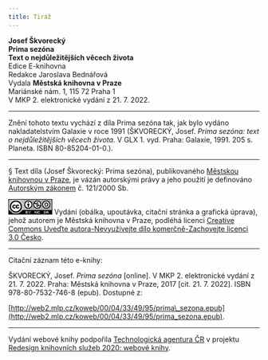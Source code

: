 ```yaml
---
title: Tiráž
---
```


**Josef Škvorecký**  
**Prima sezóna**  
**Text o nejdůležitějších věcech života**  
Edice E-knihovna  
Redakce Jaroslava Bednářová  
Vydala **Městská knihovna v Praze**  
Mariánské nám. 1, 115 72 Praha 1  
V MKP 2. elektronické vydání z 21. 7. 2022.

***

Znění tohoto textu vychází z díla Prima sezóna tak, jak bylo vydáno nakladatelstvím Galaxie v roce 1991 (ŠKVORECKÝ, Josef. _Prima sezóna: text o nejdůležitějších věcech života_. V GLX 1. vyd. Praha: Galaxie, 1991. 205 s. Planeta. ISBN 80-85204-01-0.).

***

§
Text díla (Josef Škvorecký: Prima sezóna), publikovaného [Městskou knihovnou v Praze](http://www.mlp.cz/), je vázán autorskými právy a jeho použití je definováno  
[Autorským zákonem](https://www.mkcr.cz/predpisy-zakonu-709.html) č. 121/2000 Sb.

[![](./resources/image001.jpg)](http://creativecommons.org/licenses/by-nc-sa/3.0/cz/)
Vydání (obálka, upoutávka, citační stránka a grafická úprava), jehož autorem je Městská knihovna v Praze, podléhá licenci [Creative Commons Uveďte autora-Nevyužívejte dílo komerčně-Zachovejte licenci 3.0 Česko](http://creativecommons.org/licenses/by-nc-sa/3.0/cz/).

***

Citační záznam této e-knihy:

ŠKVORECKÝ, Josef. _Prima sezóna_ \[online\]. V MKP 2. elektronické vydání z 21. 7. 2022. Praha: Městská knihovna v Praze, 2017 \[cit. 21. 7. 2022]. ISBN 978-80-7532-746-8 (epub). Dostupné z:

[http://web2.mlp.cz/koweb/00/04/33/49/95/prima\_sezona.epub](http://web2.mlp.cz/koweb/00/04/33/49/95/prima_sezona.epub).

***

Vydání webové knihy podpořila [Technologická agentura ČR](https://www.tacr.cz/) v projektu [Redesign knihovních služeb 2020: webové knihy](https://starfos.tacr.cz/cs/project/TL04000391).